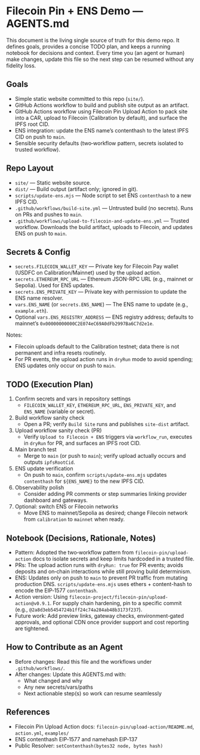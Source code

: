 # Filecoin Pin + ENS Demo — AGENTS.md

This document is the living single source of truth for this demo repo. It defines goals, provides a concise TODO plan, and keeps a running notebook for decisions and context. Every time you (an agent or human) make changes, update this file so the next step can be resumed without any fidelity loss.

## Goals
- Simple static website committed to this repo (`site/`).
- GitHub Actions workflow to build and publish site output as an artifact.
- GitHub Actions workflow using Filecoin Pin Upload Action to pack site into a CAR, upload to Filecoin (Calibration by default), and surface the IPFS root CID.
- ENS integration: update the ENS name’s contenthash to the latest IPFS CID on push to `main`.
- Sensible security defaults (two‑workflow pattern, secrets isolated to trusted workflow). 

## Repo Layout
- `site/` — Static website source.
- `dist/` — Build output (artifact only; ignored in git).
- `scripts/update-ens.mjs` — Node script to set ENS `contenthash` to a new IPFS CID.
- `.github/workflows/build-site.yml` — Untrusted build (no secrets). Runs on PRs and pushes to `main`.
- `.github/workflows/upload-to-filecoin-and-update-ens.yml` — Trusted workflow. Downloads the build artifact, uploads to Filecoin, and updates ENS on push to `main`.

## Secrets & Config
- `secrets.FILECOIN_WALLET_KEY` — Private key for Filecoin Pay wallet (USDFC on Calibration/Mainnet) used by the upload action.
- `secrets.ETHEREUM_RPC_URL` — Ethereum JSON-RPC URL (e.g., mainnet or Sepolia). Used for ENS updates.
- `secrets.ENS_PRIVATE_KEY` — Private key with permission to update the ENS name resolver.
- `vars.ENS_NAME` (or `secrets.ENS_NAME`) — The ENS name to update (e.g., `example.eth`).
- Optional `vars.ENS_REGISTRY_ADDRESS` — ENS registry address; defaults to mainnet’s `0x00000000000C2E074eC69A0dFb2997Ba6C7d2e1e`.

Notes:
- Filecoin uploads default to the Calibration testnet; data there is not permanent and infra resets routinely.
- For PR events, the upload action runs in `dryRun` mode to avoid spending; ENS updates only occur on push to `main`.

## TODO (Execution Plan)
1) Confirm secrets and vars in repository settings
   - `FILECOIN_WALLET_KEY`, `ETHEREUM_RPC_URL`, `ENS_PRIVATE_KEY`, and `ENS_NAME` (variable or secret).
2) Build workflow sanity check
   - Open a PR; verify `Build Site` runs and publishes `site-dist` artifact.
3) Upload workflow sanity check (PR)
   - Verify `Upload to Filecoin + ENS` triggers via `workflow_run`, executes in `dryRun` for PR, and surfaces an IPFS root CID.
4) Main branch test
   - Merge to `main` (or push to `main`); verify upload actually occurs and outputs `ipfsRootCid`.
5) ENS update verification
   - On push to `main`, confirm `scripts/update-ens.mjs` updates `contenthash` for `${ENS_NAME}` to the new IPFS CID.
6) Observability polish
   - Consider adding PR comments or step summaries linking provider dashboard and gateways.
7) Optional: switch ENS or Filecoin networks
   - Move ENS to mainnet/Sepolia as desired; change Filecoin network from `calibration` to `mainnet` when ready.

## Notebook (Decisions, Rationale, Notes)
- Pattern: Adopted the two‑workflow pattern from `filecoin-pin/upload-action` docs to isolate secrets and keep limits hardcoded in a trusted file.
- PRs: The upload action runs with `dryRun: true` for PR events; avoids deposits and on‑chain interactions while still proving build determinism.
- ENS: Updates only on push to `main` to prevent PR traffic from mutating production DNS. `scripts/update-ens.mjs` uses ethers + content-hash to encode the EIP‑1577 `contenthash`.
- Action version: Using `filecoin-project/filecoin-pin/upload-action@v0.9.1`. For supply chain hardening, pin to a specific commit (e.g., `@2a8d3eb5454724b1ff24c74a284ab48b3173f237`).
- Future work: Add preview links, gateway checks, environment‑gated approvals, and optional CDN once provider support and cost reporting are tightened.

## How to Contribute as an Agent
- Before changes: Read this file and the workflows under `.github/workflows/`.
- After changes: Update this AGENTS.md with:
  - What changed and why
  - Any new secrets/vars/paths
  - Next actionable step(s) so work can resume seamlessly

## References
- Filecoin Pin Upload Action docs: `filecoin-pin/upload-action/README.md`, `action.yml`, `examples/`
- ENS contenthash EIP‑1577 and namehash EIP‑137
- Public Resolver: `setContenthash(bytes32 node, bytes hash)`
